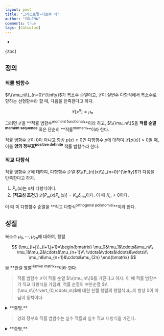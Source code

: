 ```yaml
---
layout: post
title: "크리스토펠-다르부 식"
author: "YGLENA"
comments: true
tags: [Calculus]
---
```

* 
{:toc}
## 정의
### 적률 범함수
$\\{\mu_n\\}_{n=0}^{\infty}$가 복소수 순열이고, $\mathcal{L}$이 실변수 다항식에서 복소수로 향하는 선형함수라 할 때, 다음을 만족한다고 하자.

$$
\mathcal{L}\left[ x^n \right]=\mu_n
$$

그러면 $\mathcal{L}$을 **적률 범함수<sup>moment functional</sup>**이라 하고, $\\{\mu_n\\}$을 **적률 순열<sup>moment sequence</sup>** 혹은 단순히 **적률<sup>moment</sup>**이라 한다. 

적률 범함수 $\mathcal{L}$이 $0$이 아니고 항상 $p(x)\geq 0$인 다항함수 $p$에 대하여 $\mathcal{L}[p(x) ]>0$일 때, 이를 **양의 정부호<sup>positive definite</sup>** 적률 범함수라 한다.

### 직교 다항식
적률 범함수 $\mathcal{L}$에 대하여, 다항함수 순열 $\\{P_{n}(x)\\}_{n=0}^{\infty}$가 다음을 만족한다고 하자.

1. $P_n(x)$는 $n$차 다항식이다.
2. **[직교성 조건.]** $\mathcal{L}\left[P_m(x)P_n(x) \right]=K_n \delta_{mn}$이다. 이 때 $K_n\neq 0$이다.

이 때 이 다항함수 순열을 **직교 다항식<sup>orthogonal polynomial</sup>**이라 한다.

## 성질
복소수 $\mu_0,\cdots,\mu_{2n}$에 대하여, 행렬

$$
(\mu_{i+j})_{i+1,j+1}=\begin{bmatrix}
\mu_0&\mu_1&\cdots&\mu_n\\\
\mu_1&\mu_2&\cdots&\mu_{n+1}\\\
\vdots&\vdots&\ddots&\vdots\\\
\mu_n&\mu_{n+1}&\cdots&\mu_{2n}
\end{bmatrix}
$$

을 **한켈 행렬<sup>Hankel matrix</sup>**이라 한다.

> 적률 범함수 $\mathcal{L}$이 적률 순열 $\\{\mu_n\\}$를 가진다고 하자. 이 때 적률 범함수가 직교 다항식을 가짐과, 적률 순열의 부분순열 $\\{\mu_n\\}\rvert_{0,\cdots,m}$에 대한 한켈 행렬의 행렬식 $\Delta_m$이 항상 $0$이 아님이 동치이다.

<details><summary>**증명.**
</summary>

어떤 다항식 $P_n=\sum_{k=0}^n c_{nk}x^k$에 대하여, $m\leq n$일 때 $\mathcal{L}\left[ x^m P_n(x)\right]=\sum_{k=0}^n c_{nk}\mu_{k+m}$이므로, 직교성 조건은 다음과 동치이다.

$$
\begin{bmatrix}
\mu_0&\mu_1&\cdots&\mu_n\\\
\mu_1&\mu_2&\cdots&\mu_{n+1}\\\
\vdots&\vdots&\ddots&\vdots\\\
\mu_{n}&\mu_{n+1}&\cdots&\mu_{2n}
\end{bmatrix}\begin{bmatrix}
c_{n0}\\\ c_{n1}\\\ \vdots \\\ c_{nn}
\end{bmatrix}=\begin{bmatrix}
0\\\  0\\\ \vdots \\\ K_n
\end{bmatrix}
$$

직교다항식이 존재한다면 위의 식이 단일해를 가지므로 $\Delta_n\neq 0$이다. 거꾸로 $\Delta_n\neq 0$이면 어떤 $K_n$\neq 0에 대하여 위의 식이 단일해를 가진다. 또한 $\mu_{0,\cdots, 2n}$의 한켈 행렬의 역행렬 $(n+1,n+1)$-성분값이 $\frac{\Delta_{n-1}}{\Delta_n}$이므로,

$$
c_{nn}=\frac{K_n \Delta_{n-1}}{\Delta_n}\neq 0
$$

이고 따라서 $P_n$은 $n$차 다항식이다. $\square$

</details>

> 양의 정부호 적률 범함수는 실수 적률과 실수 직교 다항식을 가진다.

<details><summary>**증명.**
</summary>

$\mu_{2n}=\mathcal{L}[x^n{2n} ]>0$이므로 짝수 적률은 모두 실수이다. 또한

$$
\mathcal{L}[ (x+1)^{2n}]=\sum_{k=0}^{2n+1}\binom{2n}{k}\mu_{2n-k}>0
$$

이므로, 귀납법을 사용하면 홀수 적률 또한 실수이다. 

$p_0(x)=\mu_0^{-1/2}$로 두고, $a_k=\mathcal{L}[ x^{n+1} p_k(x)]$로 정의하여 귀납적으로 $P_{n+1}(x)=x^{n+1}-\sum_{k=0}^n a_k p_k(x)$로 쓴다. 그러면

$$
\mathcal{L}[ p_j(x)P_{n+1}(x)]=\mathcal{L}[ x^{n+1} p_j(x)]-\sum_{k=0}^n a_k \mathcal{L}[ p_j(x) p_k(x)]=a_j-a_j=0
$$

$\square$

</details>
